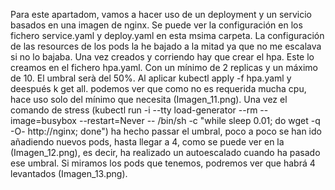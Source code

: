 Para este apartadom, vamos a hacer uso de un deployment y un servicio basados en una imagen de nginx. Se puede ver la configuración en los fichero service.yaml y deploy.yaml en esta msima carpeta. La configuración de las resources de los pods la he bajado a la mitad ya que no me escalava si no lo bajaba. Una vez creados y corriendo hay que crear el hpa. Este lo creamos en el fichero hpa.yaml. Con un mínimo de 2 replicas y un máximo de 10. El umbral serà del 50%.
Al aplicar kubectl apply -f hpa.yaml y deespués k get all. podemos ver que como no es requerida mucha cpu, hace uso solo del mínimo que necesita (Imagen_11.png).
Una vez el comando de stress (kubectl run -i --tty load-generator --rm --image=busybox --restart=Never -- /bin/sh -c "while sleep 0.01; do wget -q -O- http://nginx; done") ha hecho passar el umbral, poco a poco se han ido añadiendo nuevos pods, hasta llegar a 4, como se puede ver en la (Imagen_12.png), es decir, ha realizado un autoescalado cuando ha pasado ese umbral. Si miramos los pods que tenemos, podremos ver que habrá 4 levantados (Imagen_13.png).
